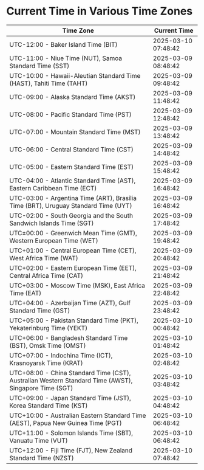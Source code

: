 # Current Time in Various Time Zones

| Time Zone | Current Time |
|-----------|--------------|
| UTC-12:00 - Baker Island Time (BIT) | 2025-03-10 07:48:42 |
| UTC-11:00 - Niue Time (NUT), Samoa Standard Time (SST) | 2025-03-09 08:48:42 |
| UTC-10:00 - Hawaii-Aleutian Standard Time (HAST), Tahiti Time (TAHT) | 2025-03-09 09:48:42 |
| UTC-09:00 - Alaska Standard Time (AKST) | 2025-03-09 11:48:42 |
| UTC-08:00 - Pacific Standard Time (PST) | 2025-03-09 12:48:42 |
| UTC-07:00 - Mountain Standard Time (MST) | 2025-03-09 13:48:42 |
| UTC-06:00 - Central Standard Time (CST) | 2025-03-09 14:48:42 |
| UTC-05:00 - Eastern Standard Time (EST) | 2025-03-09 15:48:42 |
| UTC-04:00 - Atlantic Standard Time (AST), Eastern Caribbean Time (ECT) | 2025-03-09 16:48:42 |
| UTC-03:00 - Argentina Time (ART), Brasília Time (BRT), Uruguay Standard Time (UYT) | 2025-03-09 16:48:42 |
| UTC-02:00 - South Georgia and the South Sandwich Islands Time (SGT) | 2025-03-09 17:48:42 |
| UTC±00:00 - Greenwich Mean Time (GMT), Western European Time (WET) | 2025-03-09 19:48:42 |
| UTC+01:00 - Central European Time (CET), West Africa Time (WAT) | 2025-03-09 20:48:42 |
| UTC+02:00 - Eastern European Time (EET), Central Africa Time (CAT) | 2025-03-09 21:48:42 |
| UTC+03:00 - Moscow Time (MSK), East Africa Time (EAT) | 2025-03-09 22:48:42 |
| UTC+04:00 - Azerbaijan Time (AZT), Gulf Standard Time (GST) | 2025-03-09 23:48:42 |
| UTC+05:00 - Pakistan Standard Time (PKT), Yekaterinburg Time (YEKT) | 2025-03-10 00:48:42 |
| UTC+06:00 - Bangladesh Standard Time (BST), Omsk Time (OMST) | 2025-03-10 01:48:42 |
| UTC+07:00 - Indochina Time (ICT), Krasnoyarsk Time (KRAT) | 2025-03-10 02:48:42 |
| UTC+08:00 - China Standard Time (CST), Australian Western Standard Time (AWST), Singapore Time (SGT) | 2025-03-10 03:48:42 |
| UTC+09:00 - Japan Standard Time (JST), Korea Standard Time (KST) | 2025-03-10 04:48:42 |
| UTC+10:00 - Australian Eastern Standard Time (AEST), Papua New Guinea Time (PGT) | 2025-03-10 06:48:42 |
| UTC+11:00 - Solomon Islands Time (SBT), Vanuatu Time (VUT) | 2025-03-10 06:48:42 |
| UTC+12:00 - Fiji Time (FJT), New Zealand Standard Time (NZST) | 2025-03-10 07:48:42 |
